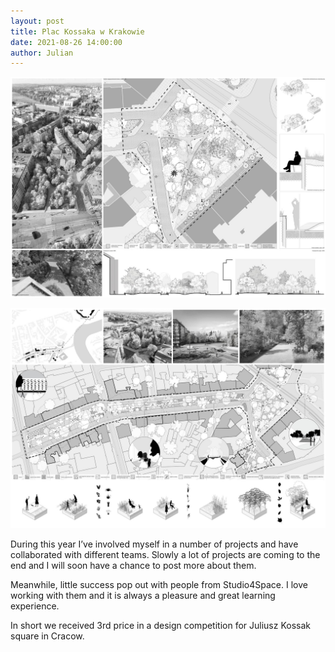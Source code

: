 ```yaml
---
layout: post  
title: Plac Kossaka w Krakowie
date: 2021-08-26 14:00:00
author: Julian
---
```

![Plansza_1](/images/2_Kossak1.jpg)

<!--excerpt-->

![Plansza_2](/images/2_Kossak2.jpg)

During this year I’ve involved myself in a number of projects and have collaborated with different teams. Slowly a lot of projects are coming to the end and I will soon have a chance to post more about them.

Meanwhile, little success pop out with people from Studio4Space. I love working with them and it is always a pleasure and great learning experience.

In short we received 3rd price in a design competition for Juliusz Kossak square in Cracow.

